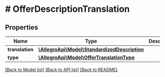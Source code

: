 # # OfferDescriptionTranslation

## Properties

Name | Type | Description | Notes
------------ | ------------- | ------------- | -------------
**translation** | [**\AllegroApi\Model\StandardizedDescription**](StandardizedDescription.md) |  | [optional]
**type** | [**\AllegroApi\Model\OfferTranslationType**](OfferTranslationType.md) |  | [optional]

[[Back to Model list]](../../README.md#models) [[Back to API list]](../../README.md#endpoints) [[Back to README]](../../README.md)
